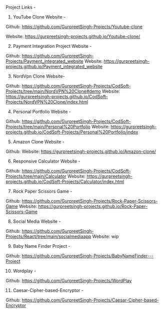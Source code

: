 Project Links -

1. YouTube Clone Website -

Github: https://github.com/GurpreetSingh-Projects/Youtube-clone

Website: https://gurpreetsingh-projects.github.io/Youtube-clone/

2. Payment Integration Project Website -

Github: https://github.com/GurpreetSingh-Projects/Payment_integrated_website
Website: https://gurpreetsingh-projects.github.io/Payment_integrated_website

3. NordVpn Clone Website-

Github: https://github.com/GurpreetSingh-Projects/CodSoft-Projects/tree/main/NordVPN%20Clone#demo
Website: https://gurpreetsingh-projects.github.io/CodSoft-Projects/NordVPN%20Clone/index.html

4. Personal Portfolio Website -

Github: https://github.com/GurpreetSingh-Projects/CodSoft-Projects/tree/main/Personal%20Portfolio
Website: https://gurpreetsingh-projects.github.io/CodSoft-Projects/Personal%20Portfolio/index

5. Amazon Clone Website -

Github:
Website: https://gurpreetsingh-projects.github.io/Amazon-clone/

6. Responsive Calculator Website -

Github: https://github.com/GurpreetSingh-Projects/CodSoft-Projects/tree/main/Calculator
Website: https://gurpreetsingh-projects.github.io/CodSoft-Projects/Calculator/index.html

7. Rock Paper Scissors Game -

Github: https://github.com/GurpreetSingh-Projects/Rock-Paper-Scissors-Game
Website: https://gurpreetsingh-projects.github.io/Rock-Paper-Scissors-Game

8. Social Media Website -

Github: https://github.com/GurpreetSingh-Projects/React/tree/main/socialmediaapp
Website: wip

9. Baby Name Finder Project -

Github: https://github.com/GurpreetSingh-Projects/BabyNameFinder---Project

10. Wordplay - 

Github: https://github.com/GurpreetSingh-Projects/WordPlay

11. Caesar-Cipher-based-Encryptor -

Github: https://github.com/GurpreetSingh-Projects/Caesar-Cipher-based-Encryptor
